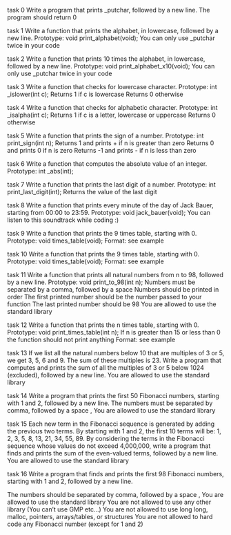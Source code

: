 task 0 Write a program that prints _putchar, followed by a new line.
The program should return 0

task 1 Write a function that prints the alphabet, in lowercase, followed by a new line.
Prototype: void print_alphabet(void);
You can only use _putchar twice in your code

task 2 Write a function that prints 10 times the alphabet, in lowercase, followed by a new line.
Prototype: void print_alphabet_x10(void);
You can only use _putchar twice in your code

task 3 Write a function that checks for lowercase character.
Prototype: int _islower(int c);
Returns 1 if c is lowercase
Returns 0 otherwise

task 4 Write a function that checks for alphabetic character.
Prototype: int _isalpha(int c);
Returns 1 if c is a letter, lowercase or uppercase
Returns 0 otherwise

task 5 Write a function that prints the sign of a number.
Prototype: int print_sign(int n);
Returns 1 and prints + if n is greater than zero
Returns 0 and prints 0 if n is zero
Returns -1 and prints - if n is less than zero

task 6 Write a function that computes the absolute value of an integer.
Prototype: int _abs(int);

task 7 Write a function that prints the last digit of a number.
Prototype: int print_last_digit(int);
Returns the value of the last digit

task 8 Write a function that prints every minute of the day of Jack Bauer, starting from 00:00 to 23:59.
Prototype: void jack_bauer(void);
You can listen to this soundtrack while coding :)

task 9 Write a function that prints the 9 times table, starting with 0.
Prototype: void times_table(void);
Format: see example

task 10 Write a function that prints the 9 times table, starting with 0.
Prototype: void times_table(void);
Format: see example

task 11 Write a function that prints all natural numbers from n to 98, followed by a new line.
Prototype: void print_to_98(int n);
Numbers must be separated by a comma, followed by a space
Numbers should be printed in order
The first printed number should be the number passed to your function
The last printed number should be 98
You are allowed to use the standard library

task 12
Write a function that prints the n times table, starting with 0.
Prototype: void print_times_table(int n);
If n is greater than 15 or less than 0 the function should not print anything
Format: see example

task 13  If we list all the natural numbers below 10 that are multiples of 3 or 5, we get 3, 5, 6 and 9. The sum of these multiples is 23. Write a program that computes and prints the sum of all the multiples of 3 or 5 below 1024 (excluded), followed by a new line.
You are allowed to use the standard library

task 14 Write a program that prints the first 50 Fibonacci numbers, starting with 1 and 2, followed by a new line.
The numbers must be separated by comma, followed by a space , 
You are allowed to use the standard library

task 15 Each new term in the Fibonacci sequence is generated by adding the previous two terms. By starting with 1 and 2, the first 10 terms will be: 1, 2, 3, 5, 8, 13, 21, 34, 55, 89. By considering the terms in the Fibonacci sequence whose values do not exceed 4,000,000, write a program that finds and prints the sum of the even-valued terms, followed by a new line.
You are allowed to use the standard library

task 16 Write a program that finds and prints the first 98 Fibonacci numbers, starting with 1 and 2, followed by a new line.

The numbers should be separated by comma, followed by a space ,
You are allowed to use the standard library
You are not allowed to use any other library (You can’t use GMP etc…)
You are not allowed to use long long, malloc, pointers, arrays/tables, or structures
You are not allowed to hard code any Fibonacci number (except for 1 and 2)
